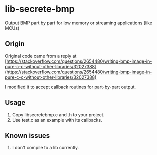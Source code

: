 # lib-secrete-bmp
Output BMP part by part for low memory or streaming applications (like MCUs)

## Origin
Original code came from a reply at [https://stackoverflow.com/questions/2654480/writing-bmp-image-in-pure-c-c-without-other-libraries/32027388](https://stackoverflow.com/questions/2654480/writing-bmp-image-in-pure-c-c-without-other-libraries/32027388)

I modified it to accept callback routines for part-by-part output.

## Usage

1. Copy libsecretebmp.c and .h to your project.
2. Use test.c as an example with its callbacks.

## Known issues

1. I don't compile to a lib currently.
